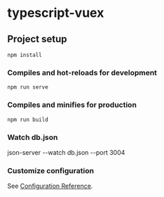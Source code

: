 # typescript-vuex

## Project setup
```
npm install
```

### Compiles and hot-reloads for development
```
npm run serve
```

### Compiles and minifies for production
```
npm run build
```

### Watch db.json
json-server --watch db.json --port 3004


### Customize configuration
See [Configuration Reference](https://cli.vuejs.org/config/).
